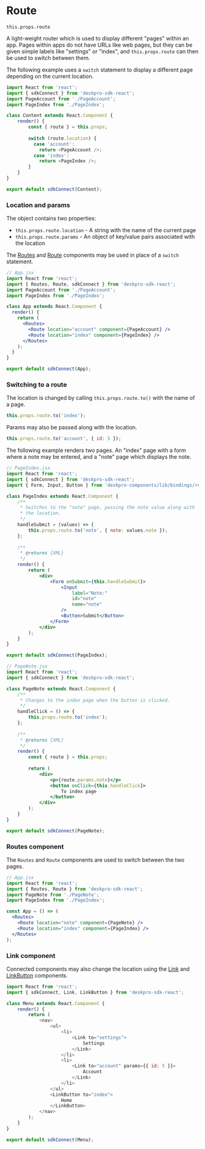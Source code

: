 Route
=====
`this.props.route`

A light-weight router which is used to display different "pages" within an app. Pages within apps do not have URLs like web pages, but they can be given simple labels like "settings" or "index", and `this.props.route` can then be used to switch between them.

The following example uses a `switch` statement to display a different page depending on the current location.

```js
import React from 'react';
import { sdkConnect } from 'deskpro-sdk-react';
import PageAccount from './PageAccount';
import PageIndex from './PageIndex';

class Content extends React.Component {
    render() {
        const { route } = this.props;
        
        switch (route.location) {
          case 'account':
            return <PageAccount />;
          case 'index':
            return <PageIndex />;
        }
    }
}

export default sdkConnect(Content);
```

### Location and params

The object contains two properties:

* `this.props.route.location` - A string with the name of the current page
* `this.props.route.params` - An object of key/value pairs associated with the location

The [Routes](/components/routes.md) and [Route](/components/route.md) components may be used in place of a `switch` statement.

```jsx
// App.jsx
import React from 'react';
import { Routes, Route, sdkConnect } from 'deskpro-sdk-react';
import PageAccount from './PageAccount';
import PageIndex from './PageIndex';

class App extends React.Component {
  render() {
    return (
      <Routes>
        <Route location="account" component={PageAccount} />
        <Route location="index" component={PageIndex} />
      </Routes>
    );
  }
}

export default sdkConnect(App);
```

### Switching to a route

The location is changed by calling `this.props.route.to()` with the name of a page.

```js
this.props.route.to('index');
```

Params may also be passed along with the location.

```js
this.props.route.to('account', { id: 5 });
```

The following example renders two pages. An "index" page with a form where a note may be entered, and a "note" page which displays the note.

```jsx
// PageIndex.jsx
import React from 'react';
import { sdkConnect } from 'deskpro-sdk-react';
import { Form, Input, Button } from 'deskpro-components/lib/bindings/redux-form';

class PageIndex extends React.Component {
    /**
     * Switches to the "note" page, passing the note value along with
     * the location.
     */
    handleSubmit = (values) => {
        this.props.route.to('note', { note: values.note });
    };
    
    /**
     * @returns {XML}
     */
    render() {
        return (
            <div>
                <Form onSubmit={this.handleSubmit}>
                    <Input
                        label="Note:"
                        id="note"
                        name="note"
                    />
                    <Button>Submit</Button>
                </Form>
            </div>
        );
    }
}

export default sdkConnect(PageIndex);
```

```jsx
// PageNote.jsx
import React from 'react';
import { sdkConnect } from 'deskpro-sdk-react';

class PageNote extends React.Component {
    /**
     * Changes to the index page when the button is clicked.
     */
    handleClick = () => {
        this.props.route.to('index');
    };
    
    /**
     * @returns {XML}
     */
    render() {
        const { route } = this.props;
        
        return (
            <div>
                <p>{route.params.note}</p>
                <button onClick={this.handleClick}>
                    To index page
                </button>
            </div>
        );
    }
}

export default sdkConnect(PageNote);
```

### Routes component

The `Routes` and `Route` components are used to switch between the two pages.

```jsx
// App.jsx
import React from 'react';
import { Routes, Route } from 'deskpro-sdk-react';
import PageNote from './PageNote';
import PageIndex from './PageIndex';

const App = () => (
  <Routes>
    <Route location="note" component={PageNote} />
    <Route location="index" component={PageIndex} />
  </Routes>
);
```

### Link component

Connected components may also change the location using the [Link](/components/link.md) and [LinkButton](/components/linkbutton.md) components.

```js
import React from 'react';
import { sdkConnect, Link, LinkButton } from 'deskpro-sdk-react';

class Menu extends React.Component {
    render() {
        return (
            <nav>
                <ul>
                    <li>
                        <Link to="settings">
                            Settings
                        </Link>
                    </li>
                    <li>
                        <Link to="account" params={{ id: 5 }}>
                            Account
                        </Link>
                    </li>
                </ul>
                <LinkButton to="index">
                    Home
                </LinkButton>
            </nav>
        );
    }
}

export default sdkConnect(Menu);
```